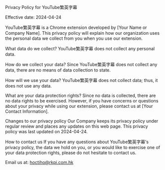 Privacy Policy for YouTube繁英字幕

Effective date: 2024-04-24

YouTube繁英字幕 is a Chrome extension developed by [Your Name or Company Name]. This privacy policy will explain how our organization uses the personal data we collect from you when you use our extension.

What data do we collect?
YouTube繁英字幕 does not collect any personal data. 

How do we collect your data?
Since YouTube繁英字幕 does not collect any data, there are no means of data collection to state.

How will we use your data?
YouTube繁英字幕 does not collect data; thus, it does not use any data.

What are your data protection rights?
Since no data is collected, there are no data rights to be exercised. However, if you have concerns or questions about your privacy while using our extension, please contact us at [Your Contact Information].

Changes to our privacy policy
Our Company keeps its privacy policy under regular review and places any updates on this web page. This privacy policy was last updated on 2024-04-24.

How to contact us
If you have any questions about YouTube繁英字幕’s privacy policy, the data we hold on you, or you would like to exercise one of your data protection rights, please do not hesitate to contact us.

Email us at: hoctiho@rkpi.com.hk
